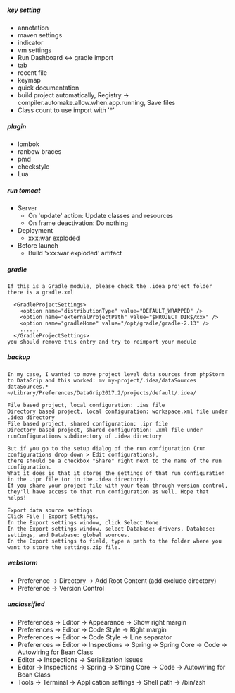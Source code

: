 ##### key setting
* annotation
* maven settings
* indicator
* vm settings
* Run Dashboard <-> gradle import
* tab
* recent file
* keymap
* quick documentation
* build project automatically, Registry -> compiler.automake.allow.when.app.running, Save files
* Class count to use import with '*'

##### plugin
* lombok
* ranbow braces
* pmd
* checkstyle
* Lua

##### run tomcat
* Server
  * On 'update' action: Update classes and resources
  * On frame deactivation: Do nothing
* Deployment
  * xxx:war exploded
* Before launch
  * Build 'xxx:war exploded' artifact
  
##### gradle
```
If this is a Gradle module, please check the .idea project folder there is a gradle.xml

  <GradleProjectSettings>
    <option name="distributionType" value="DEFAULT_WRAPPED" />
    <option name="externalProjectPath" value="$PROJECT_DIR$/xxx" />
    <option name="gradleHome" value="/opt/gradle/gradle-2.13" />
    ......
  </GradleProjectSettings>
you should remove this entry and try to reimport your module
```

##### backup
```
In my case, I wanted to move project level data sources from phpStorm to DataGrip and this worked: mv my-project/.idea/dataSources dataSources.* ~/Library/Preferences/DataGrip2017.2/projects/default/.idea/

File based project, local configuration: .iws file
Directory based project, local configuration: workspace.xml file under .idea directory
File based project, shared configuration: .ipr file
Directory based project, shared configuration: .xml file under runConfigurations subdirectory of .idea directory

But if you go to the setup dialog of the run configuration (run configurations drop down > Edit configurations), 
there should be a checkbox "Share" right next to the name of the run configuration. 
What it does is that it stores the settings of that run configuration in the .ipr file (or in the .idea directory). 
If you share your project file with your team through version control, they'll have access to that run configuration as well. Hope that helps!

Export data source settings
Click File | Export Settings.
In the Export settings window, click Select None.
In the Export settings window, select Database: drivers, Database: settings, and Database: global sources.
In the Export settings to field, type a path to the folder where you want to store the settings.zip file.
```

##### webstorm
* Preference -> Directory -> Add Root Content (add exclude directory)
* Preference -> Version Control

##### unclassified
* Preferences -> Editor -> Appearance -> Show right margin
* Preferences -> Editor -> Code Style -> Right margin
* Preferences -> Editor -> Code Style -> Line separator
* Preferences -> Editor -> Inspections -> Spring -> Spring Core -> Code -> Autowiring for Bean Class
* Editor -> Inspections -> Serialization Issues
* Editor -> Inspections -> Spring -> Srping Core -> Code -> Autowiring for Bean Class
* Tools -> Terminal -> Application settings -> Shell path -> /bin/zsh